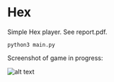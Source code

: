 # Hex

Simple Hex player. See report.pdf.

```python3 main.py```

Screenshot of game in progress:

![alt text](https://raw.githubusercontent.com/tfolkersen/Hex/master/screenshot.png)



